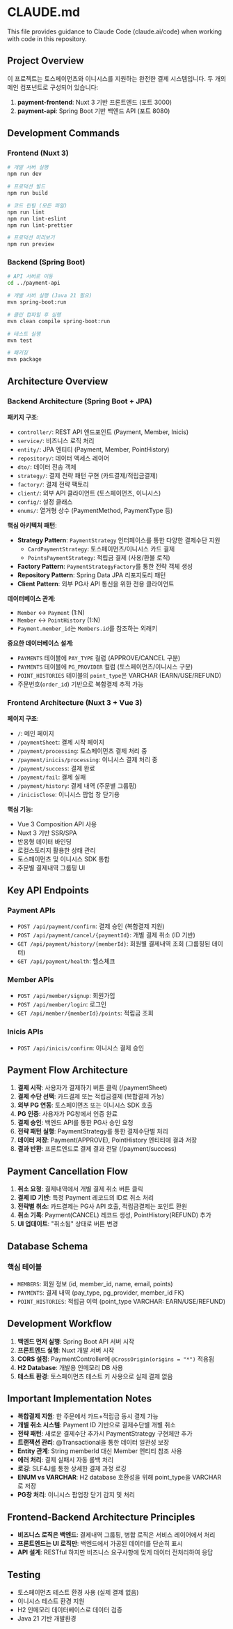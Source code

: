 # CLAUDE.md

This file provides guidance to Claude Code (claude.ai/code) when working with code in this repository.

## Project Overview

이 프로젝트는 토스페이먼츠와 이니시스를 지원하는 완전한 결제 시스템입니다. 두 개의 메인 컴포넌트로 구성되어 있습니다:

1. **payment-frontend**: Nuxt 3 기반 프론트엔드 (포트 3000)
2. **payment-api**: Spring Boot 기반 백엔드 API (포트 8080)

## Development Commands

### Frontend (Nuxt 3)
```bash
# 개발 서버 실행
npm run dev

# 프로덕션 빌드
npm run build

# 코드 린팅 (모든 파일)
npm run lint
npm run lint-eslint
npm run lint-prettier

# 프로덕션 미리보기
npm run preview
```

### Backend (Spring Boot)
```bash
# API 서버로 이동
cd ../payment-api

# 개발 서버 실행 (Java 21 필요)
mvn spring-boot:run

# 클린 컴파일 후 실행
mvn clean compile spring-boot:run

# 테스트 실행
mvn test

# 패키징
mvn package
```

## Architecture Overview

### Backend Architecture (Spring Boot + JPA)

**패키지 구조**:
- `controller/`: REST API 엔드포인트 (Payment, Member, Inicis)
- `service/`: 비즈니스 로직 처리
- `entity/`: JPA 엔티티 (Payment, Member, PointHistory)
- `repository/`: 데이터 액세스 레이어
- `dto/`: 데이터 전송 객체
- `strategy/`: 결제 전략 패턴 구현 (카드결제/적립금결제)
- `factory/`: 결제 전략 팩토리
- `client/`: 외부 API 클라이언트 (토스페이먼츠, 이니시스)
- `config/`: 설정 클래스
- `enums/`: 열거형 상수 (PaymentMethod, PaymentType 등)

**핵심 아키텍처 패턴**:
- **Strategy Pattern**: `PaymentStrategy` 인터페이스를 통한 다양한 결제수단 지원
  - `CardPaymentStrategy`: 토스페이먼츠/이니시스 카드 결제
  - `PointsPaymentStrategy`: 적립금 결제 (사용/환불 로직)
- **Factory Pattern**: `PaymentStrategyFactory`를 통한 전략 객체 생성
- **Repository Pattern**: Spring Data JPA 리포지토리 패턴
- **Client Pattern**: 외부 PG사 API 통신을 위한 전용 클라이언트

**데이터베이스 관계**:
- `Member` ↔ `Payment` (1:N)
- `Member` ↔ `PointHistory` (1:N)  
- `Payment.member_id`는 `Members.id`를 참조하는 외래키

**중요한 데이터베이스 설계**:
- `PAYMENTS` 테이블에 `PAY_TYPE` 컬럼 (APPROVE/CANCEL 구분)
- `PAYMENTS` 테이블에 `PG_PROVIDER` 컬럼 (토스페이먼츠/이니시스 구분)
- `POINT_HISTORIES` 테이블의 `point_type`은 VARCHAR (EARN/USE/REFUND)
- 주문번호(`order_id`) 기반으로 복합결제 추적 가능

### Frontend Architecture (Nuxt 3 + Vue 3)

**페이지 구조**:
- `/`: 메인 페이지
- `/paymentSheet`: 결제 시작 페이지
- `/payment/processing`: 토스페이먼츠 결제 처리 중
- `/payment/inicis/processing`: 이니시스 결제 처리 중
- `/payment/success`: 결제 완료
- `/payment/fail`: 결제 실패
- `/payment/history`: 결제 내역 (주문별 그룹핑)
- `/inicisClose`: 이니시스 팝업 창 닫기용

**핵심 기능**:
- Vue 3 Composition API 사용
- Nuxt 3 기반 SSR/SPA
- 반응형 데이터 바인딩
- 로컬스토리지 활용한 상태 관리
- 토스페이먼츠 및 이니시스 SDK 통합
- 주문별 결제내역 그룹핑 UI

## Key API Endpoints

### Payment APIs
- `POST /api/payment/confirm`: 결제 승인 (복합결제 지원)
- `POST /api/payment/cancel/{paymentId}`: 개별 결제 취소 (ID 기반)
- `GET /api/payment/history/{memberId}`: 회원별 결제내역 조회 (그룹핑된 데이터)
- `GET /api/payment/health`: 헬스체크

### Member APIs
- `POST /api/member/signup`: 회원가입
- `POST /api/member/login`: 로그인
- `GET /api/member/{memberId}/points`: 적립금 조회

### Inicis APIs
- `POST /api/inicis/confirm`: 이니시스 결제 승인

## Payment Flow Architecture

1. **결제 시작**: 사용자가 결제하기 버튼 클릭 (/paymentSheet)
2. **결제 수단 선택**: 카드결제 또는 적립금결제 (복합결제 가능)
3. **외부 PG 연동**: 토스페이먼츠 또는 이니시스 SDK 호출
4. **PG 인증**: 사용자가 PG창에서 인증 완료
5. **결제 승인**: 백엔드 API를 통한 PG사 승인 요청
6. **전략 패턴 실행**: PaymentStrategy를 통한 결제수단별 처리
7. **데이터 저장**: Payment(APPROVE), PointHistory 엔티티에 결과 저장
8. **결과 반환**: 프론트엔드로 결제 결과 전달 (/payment/success)

## Payment Cancellation Flow

1. **취소 요청**: 결제내역에서 개별 결제 취소 버튼 클릭
2. **결제 ID 기반**: 특정 Payment 레코드의 ID로 취소 처리
3. **전략별 취소**: 카드결제는 PG사 API 호출, 적립금결제는 포인트 환원
4. **취소 기록**: Payment(CANCEL) 레코드 생성, PointHistory(REFUND) 추가
5. **UI 업데이트**: "취소됨" 상태로 버튼 변경

## Database Schema

### 핵심 테이블
- `MEMBERS`: 회원 정보 (id, member_id, name, email, points)
- `PAYMENTS`: 결제 내역 (pay_type, pg_provider, member_id FK)
- `POINT_HISTORIES`: 적립금 이력 (point_type VARCHAR: EARN/USE/REFUND)

## Development Workflow

1. **백엔드 먼저 실행**: Spring Boot API 서버 시작
2. **프론트엔드 실행**: Nuxt 개발 서버 시작
3. **CORS 설정**: PaymentController에 `@CrossOrigin(origins = "*")` 적용됨
4. **H2 Database**: 개발용 인메모리 DB 사용
5. **테스트 환경**: 토스페이먼츠 테스트 키 사용으로 실제 결제 없음

## Important Implementation Notes

- **복합결제 지원**: 한 주문에서 카드+적립금 동시 결제 가능
- **개별 취소 시스템**: Payment ID 기반으로 결제수단별 개별 취소
- **전략 패턴**: 새로운 결제수단 추가시 PaymentStrategy 구현체만 추가
- **트랜잭션 관리**: @Transactional을 통한 데이터 일관성 보장
- **Entity 관계**: String memberId 대신 Member 엔티티 참조 사용
- **에러 처리**: 결제 실패시 자동 롤백 처리
- **로깅**: SLF4J를 통한 상세한 결제 과정 로깅
- **ENUM vs VARCHAR**: H2 database 호환성을 위해 point_type을 VARCHAR로 저장
- **PG창 처리**: 이니시스 팝업창 닫기 감지 및 처리

## Frontend-Backend Architecture Principles

- **비즈니스 로직은 백엔드**: 결제내역 그룹핑, 병합 로직은 서비스 레이어에서 처리
- **프론트엔드는 UI 로직만**: 백엔드에서 가공된 데이터를 단순히 표시
- **API 설계**: RESTful 하지만 비즈니스 요구사항에 맞게 데이터 전처리하여 응답

## Testing

- 토스페이먼츠 테스트 환경 사용 (실제 결제 없음)
- 이니시스 테스트 환경 지원
- H2 인메모리 데이터베이스로 데이터 검증
- Java 21 기반 개발환경